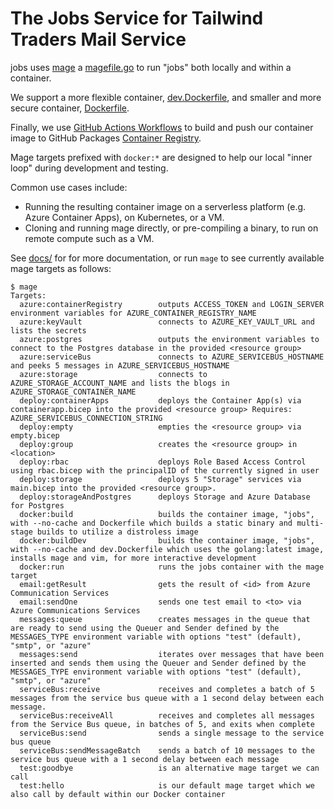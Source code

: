 # The Jobs Service for Tailwind Traders Mail Service

jobs uses [mage](https://magefile.org/) a [magefile.go](./magefile.go) to run "jobs" both locally and within a container.

We support a more flexible container, [dev.Dockerfile](./dev.Dockerfile), and smaller and more secure container, [Dockerfile](./Dockerfile).

Finally, we use [GitHub Actions Workflows](./.github/workflows/build-and-publish.yaml) to build and push our container image
to GitHub Packages [Container Registry](https://docs.github.com/en/packages/working-with-a-github-packages-registry/working-with-the-container-registry).

Mage targets prefixed with `docker:*` are designed to help our
local "inner loop" during development and testing.

Common use cases include:
- Running the resulting container image on a serverless platform (e.g. Azure Container Apps), on Kubernetes, or a VM.
- Cloning and running mage directly, or pre-compiling a binary, to run on remote compute such as a VM.

See [docs/](./docs/) for for more documentation, or run `mage` to see currently available mage targets as follows:

```
$ mage
Targets:
  azure:containerRegistry        outputs ACCESS_TOKEN and LOGIN_SERVER environment variables for AZURE_CONTAINER_REGISTRY_NAME
  azure:keyVault                 connects to AZURE_KEY_VAULT_URL and lists the secrets
  azure:postgres                 outputs the environment variables to connect to the Postgres database in the provided <resource group>
  azure:serviceBus               connects to AZURE_SERVICEBUS_HOSTNAME and peeks 5 messages in AZURE_SERVICEBUS_HOSTNAME
  azure:storage                  connects to AZURE_STORAGE_ACCOUNT_NAME and lists the blogs in AZURE_STORAGE_CONTAINER_NAME
  deploy:containerApps           deploys the Container App(s) via containerapp.bicep into the provided <resource group> Requires: AZURE_SERVICEBUS_CONNECTION_STRING
  deploy:empty                   empties the <resource group> via empty.bicep
  deploy:group                   creates the <resource group> in <location>
  deploy:rbac                    deploys Role Based Access Control using rbac.bicep with the principalID of the currently signed in user
  deploy:storage                 deploys 5 "Storage" services via main.bicep into the provided <resource group>.
  deploy:storageAndPostgres      deploys Storage and Azure Database for Postgres
  docker:build                   builds the container image, "jobs", with --no-cache and Dockerfile which builds a static binary and multi-stage builds to utilize a distroless image
  docker:buildDev                builds the container image, "jobs", with --no-cache and dev.Dockerfile which uses the golang:latest image, installs mage and vim, for more interactive development
  docker:run                     runs the jobs container with the mage target
  email:getResult                gets the result of <id> from Azure Communication Services
  email:sendOne                  sends one test email to <to> via Azure Communications Services
  messages:queue                 creates messages in the queue that are ready to send using the Queuer and Sender defined by the MESSAGES_TYPE environment variable with options "test" (default), "smtp", or "azure"
  messages:send                  iterates over messages that have been inserted and sends them using the Queuer and Sender defined by the MESSAGES_TYPE environment variable with options "test" (default), "smtp", or "azure"
  serviceBus:receive             receives and completes a batch of 5 messages from the service bus queue with a 1 second delay between each message.
  serviceBus:receiveAll          receives and completes all messages from the Service Bus queue, in batches of 5, and exits when complete
  serviceBus:send                sends a single message to the service bus queue
  serviceBus:sendMessageBatch    sends a batch of 10 messages to the service bus queue with a 1 second delay between each message
  test:goodbye                   is an alternative mage target we can call
  test:hello                     is our default mage target which we also call by default within our Docker container
```
